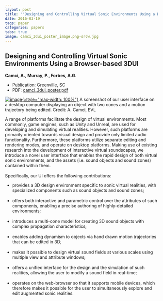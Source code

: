 ```yaml
---
layout: post
title: '"Designing and Controlling Virtual Sonic Environments Using a Browser-based 3DUI"'
date: 2016-03-19
tags: paper
categories: papers
tabs: true
image: camci_3dui_poster_image.png-srcw.jpg
---
```


## Designing and Controlling Virtual Sonic Environments Using a Browser-based 3DUI
**Camci, A., Murray, P., Forbes, A.G.**
- Publication: Greenville, SC
- PDF: [camci_3dui_poster.pdf](/documents/camci_3dui_poster.pdf)


[![image](https://www.evl.uic.edu/output/originals/camci_3dui_poster_image.png-srcw.jpg){:style="max-width: 100%"}](https://www.evl.uic.edu/output/originals/camci_3dui_poster_image.png-srcw.jpg)
A screenshot of our user interface on a desktop computer displaying an object with two cones and a motion trajectory being edited.
Credit: A. Camci, EVL

A range of platforms facilitate the design of virtual environments. Most commonly, game engines, such as Unity and Unreal, are used for developing and simulating virtual realities. However, such platforms are primarily oriented towards visual design and provide only limited audio functionality. Furthermore, these platforms utilize separate editing and rendering modes, and operate on desktop platforms. Making use of existing research into the development of interactive virtual soundscapes, we introduce a novel user interface that enables the rapid design of both virtual sonic environments, and the assets (i.e. sound objects and sound zones) contained within them.<br><br>
Specifically, our UI offers the following contributions:<br>
<ul>
<li>provides a 3D design environment specific to sonic virtual realities, with specialized components such as sound objects and sound zones;</li><br>
<li>offers both interactive and parametric control over the attributes of such components, enabling a precise authoring of highly-detailed environments;</li><br>
<li>introduces a multi-cone model for creating 3D sound objects with complex propagation characteristics;</li><br>
<li>enables adding dynamism to objects via hand drawn motion trajectories that can be edited in 3D;</li><br>
<li>makes it possible to design virtual sound fields at various scales using multiple view and attribute windows;</li><br>
<li>offers a unified interface for the design and the simulation of such realities, allowing the user to modify a sound field in real-time;</li><br>
<li>operates on the web-browser so that it supports mobile devices, which therefore makes it possible for the user to simultaneously explore and edit augmented sonic realities.</li>
</ul>